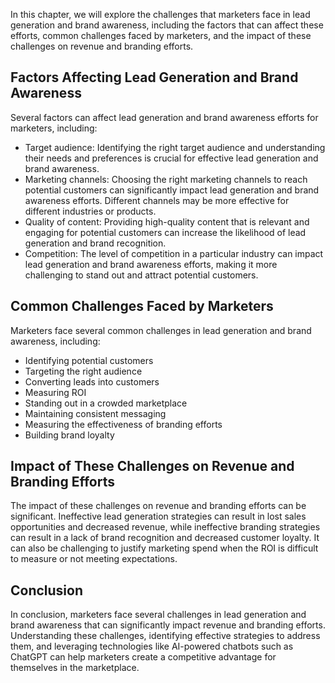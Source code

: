 
In this chapter, we will explore the challenges that marketers face in lead generation and brand awareness, including the factors that can affect these efforts, common challenges faced by marketers, and the impact of these challenges on revenue and branding efforts.

Factors Affecting Lead Generation and Brand Awareness
-----------------------------------------------------

Several factors can affect lead generation and brand awareness efforts for marketers, including:

* Target audience: Identifying the right target audience and understanding their needs and preferences is crucial for effective lead generation and brand awareness.
* Marketing channels: Choosing the right marketing channels to reach potential customers can significantly impact lead generation and brand awareness efforts. Different channels may be more effective for different industries or products.
* Quality of content: Providing high-quality content that is relevant and engaging for potential customers can increase the likelihood of lead generation and brand recognition.
* Competition: The level of competition in a particular industry can impact lead generation and brand awareness efforts, making it more challenging to stand out and attract potential customers.

Common Challenges Faced by Marketers
------------------------------------

Marketers face several common challenges in lead generation and brand awareness, including:

* Identifying potential customers
* Targeting the right audience
* Converting leads into customers
* Measuring ROI
* Standing out in a crowded marketplace
* Maintaining consistent messaging
* Measuring the effectiveness of branding efforts
* Building brand loyalty

Impact of These Challenges on Revenue and Branding Efforts
----------------------------------------------------------

The impact of these challenges on revenue and branding efforts can be significant. Ineffective lead generation strategies can result in lost sales opportunities and decreased revenue, while ineffective branding strategies can result in a lack of brand recognition and decreased customer loyalty. It can also be challenging to justify marketing spend when the ROI is difficult to measure or not meeting expectations.

Conclusion
----------

In conclusion, marketers face several challenges in lead generation and brand awareness that can significantly impact revenue and branding efforts. Understanding these challenges, identifying effective strategies to address them, and leveraging technologies like AI-powered chatbots such as ChatGPT can help marketers create a competitive advantage for themselves in the marketplace.
